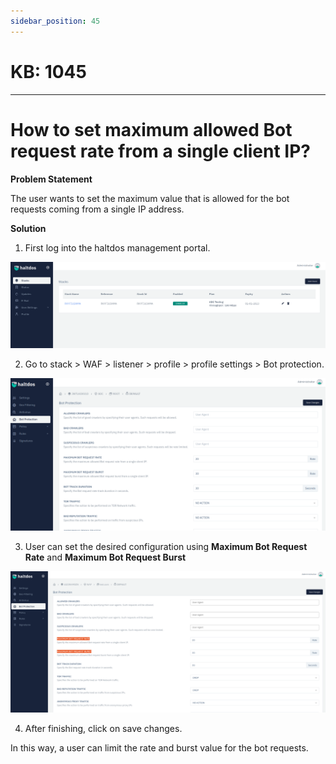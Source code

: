 ```yaml
---
sidebar_position: 45
---
```


# KB: 1045
-----------

# How to set maximum allowed Bot request rate from a single client IP?

**Problem Statement**

The user wants to set the maximum value that is allowed for the bot requests coming from a single IP address.

**Solution**

1. First log into the haltdos management portal.

![kb-1045](/img/waf/v6/kb/d1.png)

2. Go to stack > WAF > listener > profile > profile settings > Bot protection.

![kb-1045](/img/waf/v6/kb/pro1.png)

 3. User can set the desired configuration using **Maximum Bot Request Rate** and **Maximum Bot Request Burst**

![kb-1045](/img/waf/v6/kb/ee1.png)

4. After finishing, click on save changes.

In this way, a user can limit the rate and burst value for the bot requests.

